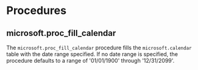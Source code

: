 # Procedures

## microsoft.proc_fill_calendar
The `microsoft.proc_fill_calendar` procedure fills the `microsoft.calendar` table with the date range specified. If no date range is specified, the procedure defaults to a range of '01/01/1900' through '12/31/2099'.